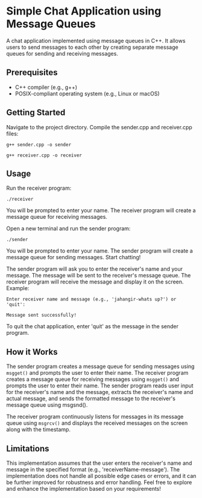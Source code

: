 # Simple Chat Application using Message Queues

A chat application implemented using message queues in C++. It allows users to send messages to each other by creating separate message queues for sending and receiving messages.

## Prerequisites

- C++ compiler (e.g., g++)
- POSIX-compliant operating system (e.g., Linux or macOS)

## Getting Started

Navigate to the project directory.
Compile the sender.cpp and receiver.cpp files:

`g++ sender.cpp -o sender`

`g++ receiver.cpp -o receiver`

## Usage

Run the receiver program:

`./receiver`

You will be prompted to enter your name.
The receiver program will create a message queue for receiving messages.

Open a new terminal and run the sender program:

`./sender`

You will be prompted to enter your name.
The sender program will create a message queue for sending messages.
Start chatting!

The sender program will ask you to enter the receiver's name and your message.
The message will be sent to the receiver's message queue.
The receiver program will receive the message and display it on the screen.
Example:

`Enter receiver name and message (e.g., 'jahangir-whats up?') or 'quit':`

`Message sent successfully!`

To quit the chat application, enter 'quit' as the message in the sender program.

## How it Works

The sender program creates a message queue for sending messages using `msgget()` and prompts the user to enter their name.
The receiver program creates a message queue for receiving messages using `msgget()` and prompts the user to enter their name.
The sender program reads user input for the receiver's name and the message, extracts the receiver's name and actual message, and sends the formatted message to the receiver's message queue using msgsnd().

The receiver program continuously listens for messages in its message queue using `msgrcv()` and displays the received messages on the screen along with the timestamp.

## Limitations

This implementation assumes that the user enters the receiver's name and message in the specified format (e.g., 'receiverName-message').
The implementation does not handle all possible edge cases or errors, and it can be further improved for robustness and error handling.
Feel free to explore and enhance the implementation based on your requirements!
